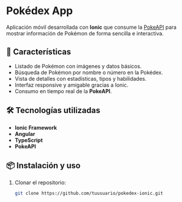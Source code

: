 # Pokédex App  
Aplicación móvil desarrollada con **Ionic** que consume la [PokeAPI](https://pokeapi.co/) para mostrar información de Pokémon de forma sencilla e interactiva.  

## 🚀 Características  
- Listado de Pokémon con imágenes y datos básicos.  
- Búsqueda de Pokémon por nombre o número en la Pokédex.  
- Vista de detalles con estadísticas, tipos y habilidades.  
- Interfaz responsive y amigable gracias a Ionic.  
- Consumo en tiempo real de la **PokeAPI**.  

## 🛠️ Tecnologías utilizadas  
- **Ionic Framework**  
- **Angular**  
- **TypeScript**  
- **PokeAPI**  


## 📦 Instalación y uso  
1. Clonar el repositorio:  
   ```bash
   git clone https://github.com/tuusuario/pokedex-ionic.git
